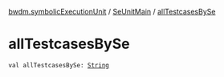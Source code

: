 [bwdm.symbolicExecutionUnit](../index.md) / [SeUnitMain](index.md) / [allTestcasesBySe](./all-testcases-by-se.md)

# allTestcasesBySe

`val allTestcasesBySe: `[`String`](https://kotlinlang.org/api/latest/jvm/stdlib/kotlin/-string/index.html)